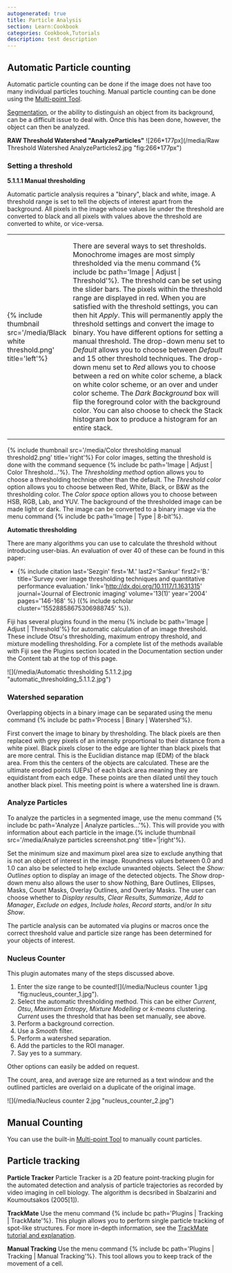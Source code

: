 ```yaml
---
autogenerated: true
title: Particle Analysis
section: Learn:Cookbook
categories: Cookbook,Tutorials
description: test description
---
```





Automatic Particle counting
---------------------------

Automatic particle counting can be done if the image does not have too many individual particles touching. Manual particle counting can be done using the [Multi-point Tool](https://imagej.net/docs/guide/146-19.html#sec:Multi-point-Tool).

[Segmentation](/techniques/segmentation), or the ability to distinguish an object from its background, can be a difficult issue to deal with. Once this has been done, however, the object can then be analyzed.

**RAW Threshold Watershed "AnalyzeParticles"** ![266\*177px](/media/Raw Threshold Watershed AnalyzeParticles2.jpg "fig:266*177px")

### Setting a threshold

**5.1.1.1 Manual thresholding**

Automatic particle analysis requires a "binary", black and white, image. A threshold range is set to tell the objects of interest apart from the background. All pixels in the image whose values lie under the threshold are converted to black and all pixels with values above the threshold are converted to white, or vice-versa.

<table><tbody><tr class="odd"><td style="border:none;padding:0in;"><p> {% include thumbnail src='/media/Black white threshold.png' title='left'%}</p></td><td style="border:none;padding:0in;"><p> There are several ways to set thresholds. Monochrome images are most simply thresholded via the menu command {% include bc path='Image | Adjust | Threshold'%}. The threshold can be set using the slider bars. The pixels within the threshold range are displayed in red. When you are satisfied with the threshold settings, you can then hit <em>Apply</em>. This will permanently apply the threshold settings and convert the image to binary. You have different options for setting a manual threshold. The drop-down menu set to <em>Default</em> allows you to choose between <em>Default</em> and 15 other threshold techniques. The drop-down menu set to <em>Red</em> allows you to choose between a red on white color scheme, a black on white color scheme, or an over and under color scheme. The <em>Dark Background</em> box will flip the foreground color with the background color. You can also choose to check the Stack histogram box to produce a histogram for an entire stack.</p></td></tr></tbody></table>

{% include thumbnail src='/media/Color thresholding manual threshold2.png' title='right'%} For color images, setting the threshold is done with the command sequence {% include bc path='Image | Adjust | Color Threshold...'%}. The *Thresholding method* option allows you to choose a thresholding techniqe other than the default. The *Threshold color* option allows you to choose between Red, White, Black, or B&W as the thresholding color. The *Color space* option allows you to choose between HSB, RGB, Lab, and YUV. The background of the thresholded image can be made light or dark. The image can be converted to a binary image via the menu command {% include bc path='Image | Type | 8-bit'%}.

**Automatic thresholding**

There are many algorithms you can use to calculate the threshold without introducing user-bias. An evaluation of over 40 of these can be found in this paper:

-   {% include citation last='Sezgin' first='M.' last2='Sankur' first2='B.' title='Survey over image thresholding techniques and quantitative performance evaluation.' link='http://dx.doi.org/10.1117/1.1631315' journal='Journal of Electronic imaging' volume='13(1)' year='2004' pages='146-168' %} ({% include scholar cluster='15528858675306988745' %}).

Fiji has several plugins found in the menu {% include bc path='Image | Adjust | Threshold'%} for automatic calculation of an image threshold. These include Otsu's thresholding, maximum entropy threshold, and mixture modelling thresholding. For a complete list of the methods available with Fiji see the Plugins section located in the Documentation section under the Content tab at the top of this page.

![](/media/Automatic thresholding 5.1.1.2.jpg "automatic_thresholding_5.1.1.2.jpg")

### Watershed separation

Overlapping objects in a binary image can be separated using the menu command {% include bc path='Process | Binary | Watershed'%}.

First convert the image to binary by thresholding. The black pixels are then replaced with grey pixels of an intensity proportional to their distance from a white pixel. Black pixels closer to the edge are lighter than black pixels that are more central. This is the Euclidian distance map (EDM) of the black area. From this the centers of the objects are calculated. These are the ultimate eroded points (UEPs) of each black area meaning they are equidistant from each edge. These points are then dilated until they touch another black pixel. This meeting point is where a watershed line is drawn.

### Analyze Particles

To analyze the particles in a segmented image, use the menu command {% include bc path='Analyze | Analyze particles...'%}. This will provide you with information about each particle in the image.{% include thumbnail src='/media/Analyze particles screenshot.png' title='\|right'%}.

Set the minimum size and maximum pixel area size to exclude anything that is not an object of interest in the image. Roundness values between 0.0 and 1.0 can also be selected to help exclude unwanted objects. Select the *Show: Outlines* option to display an image of the detected objects. The *Show* drop-down menu also allows the user to show Nothing, Bare Outlines, Ellipses, Masks, Count Masks, Overlay Outlines, and Overlay Masks. The user can choose whether to *Display results*, *Clear Results*, *Summarize*, *Add to Manager*, *Exclude on edges*, *Include holes*, *Record starts*, and/or *In situ Show*.

The particle analysis can be automated via plugins or macros once the correct threshold value and particle size range has been determined for your objects of interest.

### Nucleus Counter

This plugin automates many of the steps discussed above.

1.  Enter the size range to be counted![](/media/Nucleus counter 1.jpg "fig:nucleus_counter_1.jpg").
2.  Select the automatic thresholding method. This can be either *Current*, *Otsu*, *Maximum Entropy*, *Mixture Modelling* or *k-means* clustering. *Current* uses the threshold that has been set manually, see above.
3.  Perform a background correction.
4.  Use a *Smooth* filter.
5.  Perform a watershed separation.
6.  Add the particles to the ROI manager.
7.  Say yes to a summary.

Other options can easily be added on request.

The count, area, and average size are returned as a text window and the outlined particles are overlaid on a duplicate of the original image.

![](/media/Nucleus counter 2.jpg "nucleus_counter_2.jpg")

Manual Counting
---------------

You can use the built-in [Multi-point Tool](https://imagej.net/docs/guide/146-19.html#sec:Multi-point-Tool) to manually count particles.

Particle tracking
-----------------

**Particle Tracker** Particle Tracker is a 2D feature point-tracking plugin for the automated detection and analysis of particle trajectories as recorded by video imaging in cell biology. The algorithm is decsribed in Sbalzarini and Koumoutsakos (2005\[1\]).

**TrackMate** Use the menu command {% include bc path='Plugins | Tracking | TrackMate'%}. This plugin allows you to perform single particle tracking of spot-like structures. For more in-depth information, see the [TrackMate tutorial and explanation](/plugins/trackmate).

**Manual Tracking** Use the menu command {% include bc path='Plugins | Tracking | Manual Tracking'%}. This tool allows you to keep track of the movement of a cell.

 
